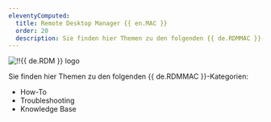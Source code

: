 ```yaml
---
eleventyComputed:
  title: Remote Desktop Manager {{ en.MAC }}
  order: 20
  description: Sie finden hier Themen zu den folgenden {{ de.RDMMAC }}-Kategorien:':' How-To, Troubleshooting und Knowledge Base Themen.
---
```

![!!{{ de.RDM }} logo](https://webdevolutions.blob.core.windows.net/images/projects/remote-desktop-manager/logos/remote-desktop-manager-color-shadow.svg)  

Sie finden hier Themen zu den folgenden {{ de.RDMMAC }}-Kategorien:  

- How-To 
- Troubleshooting 
- Knowledge Base 
